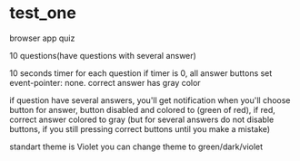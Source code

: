 # test_one

browser app quiz

10 questions(have questions with several answer)

10 seconds timer for each question
if timer is 0, all answer buttons set event-pointer: none. correct answer has gray color

if question have several answers, you'll get notification
when you'll choose button for answer, button disabled and colored to (green of red), if red, correct answer colored to gray
(but for several answers do not disable buttons, if you still pressing correct buttons until you make a mistake)

standart theme is Violet
you can change theme to green/dark/violet
